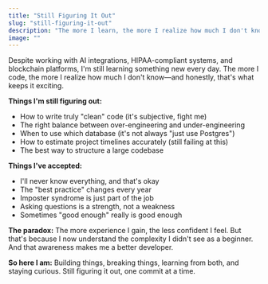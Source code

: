 ```yaml
---
title: "Still Figuring It Out"
slug: "still-figuring-it-out"
description: "The more I learn, the more I realize how much I don't know"
image: ""
---
```


Despite working with AI integrations, HIPAA-compliant systems, and blockchain platforms, I'm still learning something new every day. The more I code, the more I realize how much I don't know—and honestly, that's what keeps it exciting.

**Things I'm still figuring out:**

- How to write truly "clean" code (it's subjective, fight me)
- The right balance between over-engineering and under-engineering
- When to use which database (it's not always "just use Postgres")
- How to estimate project timelines accurately (still failing at this)
- The best way to structure a large codebase

**Things I've accepted:**

- I'll never know everything, and that's okay
- The "best practice" changes every year
- Imposter syndrome is just part of the job
- Asking questions is a strength, not a weakness
- Sometimes "good enough" really is good enough

**The paradox:** The more experience I gain, the less confident I feel. But that's because I now understand the complexity I didn't see as a beginner. And that awareness makes me a better developer.

**So here I am:** Building things, breaking things, learning from both, and staying curious. Still figuring it out, one commit at a time.
